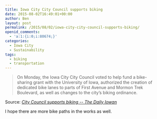 ```yaml
---
title: Iowa City City Council supports biking
date: 2015-08-02T16:49:01+00:00
author: Ben
layout: post
permalink: /2015/08/02/iowa-city-city-council-supports-biking/
openid_comments:
  - 'a:1:{i:0;i:80674;}'
categories:
  - Iowa City
  - Sustainability
tags:
  - biking
  - transportation
---
```

> On Monday, the Iowa City City Council voted to help fund a bike-sharing grant with the University of Iowa, authorized the creation of dedicated bike lanes to parts of First Avenue and Mormon Trek Boulevard, as well as changes to the city’s biking ordinance.

Source: _[City Council supports biking -- The Daily Iowan](http://www.dailyiowan.com/2015/07/28/Metro/42641.html)_

I hope there are more bike paths in the works as well.

&nbsp;

&nbsp;

&nbsp;